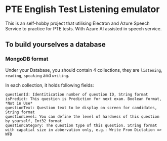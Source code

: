 # PTE English Test Listening emulator

This is an self-hobby project that utilising Electron and Azure Speech Service to practice for PTE tests. With Azure AI assisted in speech service.

## To build yourselves a database

### MongoDB format
Under your Database, you should contain 4 collections, they are `listening`, `reading`, `speaking` and `writing`.

In each collection, it holds following fields:
```
questionId: Identitication number of question ID, String format
isPredict: This question is Prediction for next exam. Boolean format, *Not in Use*
questionText: Question text to be display on screen for candidates, String format
questionLevel: You can define the level of hardness of this question by yourself, Int32 format
questionCategory: The question type of this question. String format with capatial size in abbervation only, e.g.: Write From Dictation => WFD
```
